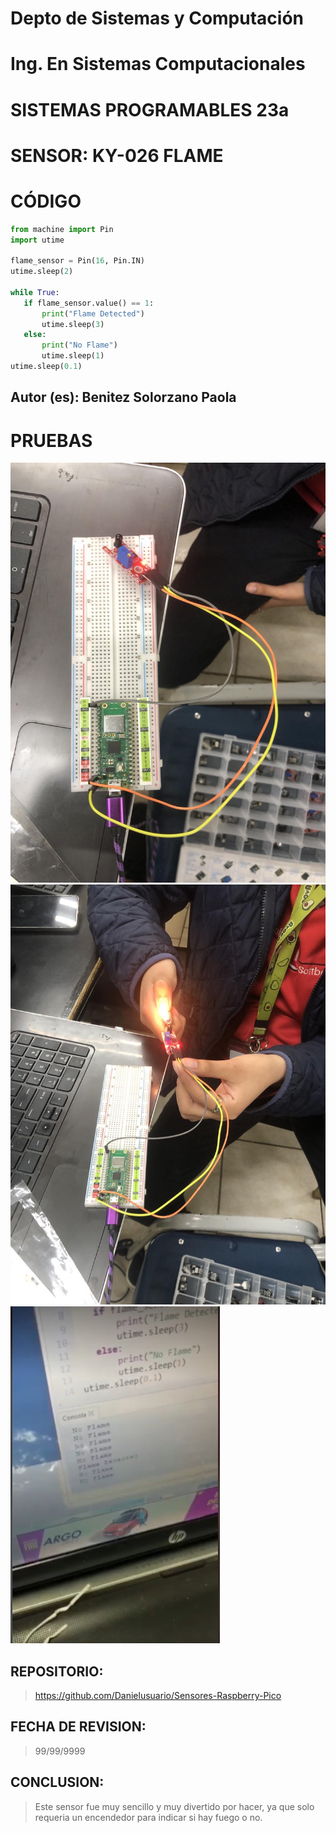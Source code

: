 # Depto de Sistemas y Computación
# Ing. En Sistemas Computacionales
# SISTEMAS PROGRAMABLES 23a

# SENSOR: KY-026 FLAME

# CÓDIGO
```python
from machine import Pin
import utime

flame_sensor = Pin(16, Pin.IN)
utime.sleep(2)

while True:
   if flame_sensor.value() == 1:
       print("Flame Detected")
       utime.sleep(3)
   else:
       print("No Flame")
       utime.sleep(1)
utime.sleep(0.1)
```

## Autor (es): Benitez Solorzano Paola

# PRUEBAS

![](https://github.com/Danielusuario/Sensores-Raspberry-Pico/blob/main/Imagenes/KY-026%20FLAME.jpg)
![](https://github.com/Danielusuario/Sensores-Raspberry-Pico/blob/main/Imagenes/KY-026%20FLAME1.jpg)
![](https://github.com/Danielusuario/Sensores-Raspberry-Pico/blob/main/Imagenes/KY-026%20FLAME2.jpg)

## REPOSITORIO: 
> https://github.com/Danielusuario/Sensores-Raspberry-Pico

## FECHA DE REVISION: 
> 99/99/9999

## CONCLUSION: 
> Este sensor fue muy sencillo y muy divertido por hacer, ya que solo requeria un encendedor para indicar si hay fuego o no.
